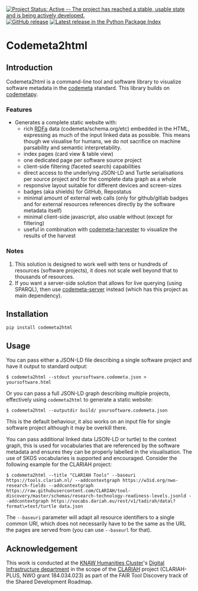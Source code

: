 [![Project Status: Active -- The project has reached a stable, usable state and is being actively developed.](https://www.repostatus.org/badges/latest/active.svg)](https://www.repostatus.org/#active)
[![GitHub release](https://img.shields.io/github/release/proycon/codemeta2html.svg)](https://GitHub.com/proycon/codemeta2html/releases/)
[![Latest release in the Python Package Index](https://img.shields.io/pypi/v/codemeta2html)](https://pypi.org/project/codemeta2html/)
 
# Codemeta2html

## Introduction

Codemeta2html is a command-line tool and software library to visualize software
metadata in the [codemeta](https://codemeta.github.io) standard. This library
builds on [codemetapy](https://github.com/proycon/codemetapy).

### Features

* Generates a complete static website with:
    * rich [RDFa](https://www.w3.org/TR/rdfa-primer/) data (codemeta/schema.org/etc) embedded in the HTML,
      expressing as much of the input linked data as possible. This means though we visualise for humans, we do 
      not sacrifice on machine parsability and semantic interpretability.
    * index pages (card view & table view)
    * one dedicated page per software source project
    * client-side filtering (faceted search) capabilities
    * direct access to the underlying JSON-LD and Turtle serialisations per source project and for the complete data graph as a whole
    * responsive layout suitable for different devices and screen-sizes
    * badges (aka shields) for GitHub, Repostatus
    * minimal amount of external web calls (only for github/gitlab badges and for external resources references directly by the software metadata itself)
    * minimal client-side javascript, also usable without (except for filtering)
    * useful in combination with [codemeta-harvester](https://github.com/proycon/codemeta-harvester) to visualize the results of the harvest

### Notes

1. This solution is designed to work well with tens or hundreds of
resources (software projects), it does not scale well beyond that to thousands
of resources.
2. If you want a server-side solution that allows for live querying (using SPARQL),
then use [codemeta-server](https://github.com/proycon/codemeta-server) instead
(which has this project as main dependency).

## Installation

`pip install codemeta2html`

## Usage

You can pass either a JSON-LD file describing a single software project and
have it output to standard output:

`$ codemeta2html --stdout yoursoftware.codemeta.json > yoursoftware.html`

Or you can pass a full JSON-LD graph describing multiple projects, effectively
using `codemeta2html` to generate a static website:

`$ codemeta2html --outputdir build/ yoursoftware.codemeta.json`

This is the default behaviour, it also works on an input file for  single
software project although it may be overkill there.


You can pass additional linked data (JSON-LD or turtle) to the context graph, this is used for
vocabularies that are referenced by the software metadata and ensures they can
be properly labelled in the visualisation. The use of SKOS vocabularies is supported and encouraged.
Consider the following example for the CLARIAH project:

`
$ codemeta2html --title "CLARIAH Tools" --baseuri https://tools.clariah.nl/ --addcontextgraph https://w3id.org/nwo-research-fields --addcontextgraph https://raw.githubusercontent.com/CLARIAH/tool-discovery/master/schemas/research-technology-readiness-levels.jsonld --addcontextgraph https://vocabs.dariah.eu/rest/v1/tadirah/data\?format\=text/turtle data.json
`

The `--baseuri` parameter will adapt all resource identifiers to a single
common URI, which does not necessarily have to be the same as the URL the pages
are served from (you can use ``--baseurl`` for that).


## Acknowledgement

This work is conducted at the [KNAW Humanities Cluster](https://huc.knaw.nl/)'s
[Digital Infrastructure department](https://di.huc.knaw.nl/) in the scope of the 
[CLARIAH](https://www.clariah.nl) project (CLARIAH-PLUS, NWO grant 184.034.023) as
part of the FAIR Tool Discovery track of the Shared Development Roadmap.
